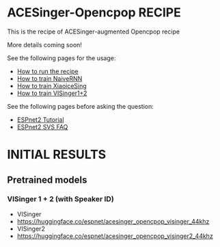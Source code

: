 # ACESinger-Opencpop RECIPE

This is the recipe of ACESinger-augmented Opencpop recipe

More details coming soon!

See the following pages for the usage:
- [How to run the recipe](../../TEMPLATE/svs1/README.md#how-to-run)
- [How to train NaiveRNN](../../TEMPLATE/tts1/README.md#naive_rnn-training)
- [How to train XiaoiceSing](../../TEMPLATE/tts1/README.md#xiaoicesing-training)
- [How to train VISinger1+2](../../TEMPLATE/tts1/README.md#visinger-12-training)

See the following pages before asking the question:
- [ESPnet2 Tutorial](https://espnet.github.io/espnet/espnet2_tutorial.html)
- [ESPnet2 SVS FAQ](../../TEMPLATE/svs1/README.md#faq)

# INITIAL RESULTS

## Pretrained models

### VISinger 1 + 2 (with Speaker ID)
- VISinger
- https://huggingface.co/espnet/acesinger_opencpop_visinger_44khz
- VISinger2
- https://huggingface.co/espnet/acesinger_opencpop_visinger2_44khz
